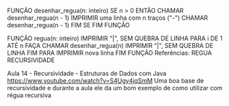 FUNÇÃO desenhar_regua(n: inteiro)
    SE n > 0 ENTÃO
        CHAMAR desenhar_regua(n - 1)
        IMPRIMIR uma linha com n traços ("-")
        CHAMAR desenhar_regua(n - 1)
    FIM SE
FIM FUNÇÃO

FUNÇÃO regua(n: inteiro)
    IMPRIMIR "|", SEM QUEBRA DE LINHA
    PARA i DE 1 ATÉ n FAÇA
        CHAMAR desenhar_regua(n)
        IMPRIMIR "|", SEM QUEBRA DE LINHA
    FIM PARA
    IMPRIMIR nova linha
FIM FUNÇÃO
Referências:
REGUA RECURSIVIDADE

Aula 14 - Recursividade - Estruturas de Dados com Java
https://www.youtube.com/watch?v=S4Ugy4jqSmM
Uma boa base de recursividade e durante a aula ele da um bom exemplo de como utilizar com régua recursiva

